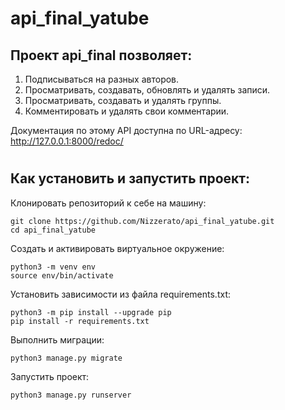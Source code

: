# api_final_yatube
## Проект api_final позволяет:
   1. Подписываться на разных авторов.
   2. Просматривать, создавать, обновлять и удалять записи.
   3. Просматривать, создавать и удалять группы.
   4. Комментировать и удалять свои комментарии.

Документация по этому API доступна по URL-адресу: http://127.0.0.1:8000/redoc/
#
#
## Как установить и запустить проект:
Клонировать репозиторий к себе на машину:

```
git clone https://github.com/Nizzerato/api_final_yatube.git
cd api_final_yatube
```

Создать и активировать виртуальное окружение:

```
python3 -m venv env
source env/bin/activate
```

Установить зависимости из файла requirements.txt:

```
python3 -m pip install --upgrade pip
pip install -r requirements.txt
```

Выполнить миграции:

```
python3 manage.py migrate
```

Запустить проект:

```
python3 manage.py runserver
```
